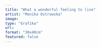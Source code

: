 ```yaml
---
title: "What a wonderful feeling to live"
artist: "Monika Ostrowska"
image:
type: "Grafika"
url:
format: "30x40cm"
featured: false
---
```

